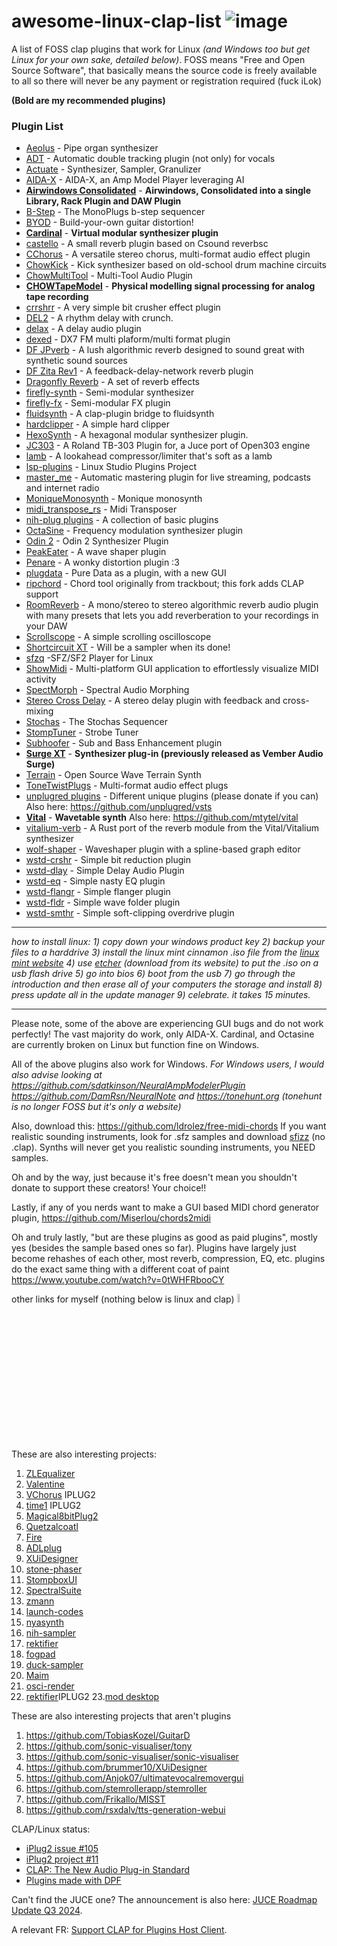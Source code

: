 # awesome-linux-clap-list ![image](https://github.com/user-attachments/assets/b0504c63-a4f3-4edd-9dea-09e89b340beb)
A list of FOSS clap plugins that work for Linux _(and Windows too but get Linux for your own sake, detailed below)_. FOSS means "Free and Open Source Software", that basically means the source code is freely available to all so there will never be any payment or registration required (fuck iLok)

**(Bold are my recommended plugins)**

### Plugin List
- [Aeolus](https://github.com/Archie3d/aeolus_plugin) - Pipe organ synthesizer
- [ADT](https://github.com/SpotlightKid/adt) - Automatic double tracking plugin (not only) for vocals 
- [Actuate](https://github.com/ardura/Actuate) - Synthesizer, Sampler, Granulizer
- [AIDA-X](https://github.com/AidaDSP/aida-x) - AIDA-X, an Amp Model Player leveraging AI
- [**Airwindows Consolidated**](https://github.com/baconpaul/airwin2rack) - **Airwindows, Consolidated into a single Library, Rack Plugin and DAW Plugin**
- [B-Step](https://github.com/surge-synthesizer/b-step) - The MonoPlugs b-step sequencer
- [BYOD](https://github.com/Chowdhury-DSP/BYOD) - Build-your-own guitar distortion!
- [**Cardinal**](https://github.com/DISTRHO/Cardinal) - **Virtual modular synthesizer plugin**
- [castello](https://github.com/lucianoiam/castello) - A small reverb plugin based on Csound reverbsc
- [CChorus](https://github.com/SpotlightKid/cchorus) - A versatile stereo chorus, multi-format audio effect plugin
- [ChowKick](https://github.com/Chowdhury-DSP/ChowKick) - Kick synthesizer based on old-school drum machine circuits
- [ChowMultiTool](https://github.com/Chowdhury-DSP/ChowMultiTool) - Multi-Tool Audio Plugin
- [**CHOWTapeModel**](https://github.com/jatinchowdhury18/AnalogTapeModel) - **Physical modelling signal processing for analog tape recording**
- [crrshrr](https://github.com/erroreyes/crrshrr) - A very simple bit crusher effect plugin
- [DEL2](https://github.com/magnetophon/DEL2) -  A rhythm delay with crunch.
- [delax](https://github.com/awallenfang/delax) - A delay audio plugin
- [dexed](https://github.com/asb2m10/dexed) - DX7 FM multi plaform/multi format plugin
- [DF JPverb](https://github.com/SpotlightKid/dfjpverb) - A lush algorithmic reverb designed to sound great with synthetic sound sources
- [DF Zita Rev1](https://github.com/SpotlightKid/dfzitarev1) - A feedback-delay-network reverb plugin
- [Dragonfly Reverb](https://github.com/michaelwillis/dragonfly-reverb) - A set of reverb effects
- [firefly-synth](https://github.com/sjoerdvankreel/firefly-synth) -  Semi-modular synthesizer
- [firefly-fx](https://github.com/sjoerdvankreel/firefly-synth) -  Semi-modular FX plugin
- [fluidsynth](https://github.com/cannerycoders/fluidsynth.clap) -  A clap-plugin bridge to fluidsynth
- [hardclipper](https://github.com/erroreyes/hardclipper) - A simple hard clipper
- [HexoSynth](https://github.com/WeirdConstructor/HexoSynth) - A hexagonal modular synthesizer plugin.
- [JC303](https://github.com/midilab/jc303) - A Roland TB-303 Plugin for, a Juce port of Open303 engine
- [lamb](https://github.com/magnetophon/lamb-rs) - A lookahead compressor/limiter that's soft as a lamb
- [lsp-plugins](https://github.com/lsp-plugins/lsp-plugins) - Linux Studio Plugins Project
- [master_me](https://github.com/trummerschlunk/master_me) - Automatic mastering plugin for live streaming, podcasts and internet radio
- [MoniqueMonosynth](https://github.com/surge-synthesizer/monique-monosynth) - Monique monosynth
- [midi_transpose_rs](https://github.com/stfufane/midi_transpose_rs) - Midi Transposer
- [nih-plug plugins](https://github.com/robbert-vdh/nih-plug) - A collection of basic plugins
- [OctaSine](https://github.com/greatest-ape/OctaSine) - Frequency modulation synthesizer plugin
- [Odin 2](https://github.com/TheWaveWarden/odin2) - Odin 2 Synthesizer Plugin
- [PeakEater](https://github.com/vvvar/PeakEater) -  A wave shaper plugin
- [Penare](https://github.com/azur1s/penare) -  A wonky distortion plugin :3
- [plugdata](https://github.com/plugdata-team/plugdata) - Pure Data as a plugin, with a new GUI
- [ripchord](https://github.com/prg318/ripchord) - Chord tool originally from trackbout; this fork adds CLAP support
- [RoomReverb](https://github.com/cvde/RoomReverb) - A mono/stereo to stereo algorithmic reverb audio plugin with many presets that lets you add reverberation to your recordings in your DAW
- [Scrollscope](https://github.com/ardura/Scrollscope) - A simple scrolling oscilloscope
- [Shortcircuit XT](https://github.com/surge-synthesizer/shortcircuit-xt) - Will be a sampler when its done!
- [sfzq](https://github.com/stevefolta/sfzq) -SFZ/SF2 Player for Linux
- [ShowMidi](https://github.com/gbevin/ShowMIDI) - Multi-platform GUI application to effortlessly visualize MIDI activity
- [SpectMorph](https://github.com/swesterfeld/spectmorph) - Spectral Audio Morphing
- [Stereo Cross Delay](https://github.com/SpotlightKid/stereocrossdelay) -  A stereo delay plugin with feedback and cross-mixing
- [Stochas](https://github.com/surge-synthesizer/stochas) - The Stochas Sequencer
- [StompTuner](https://github.com/brummer10/StompTuner) - Strobe Tuner
- [Subhoofer](https://github.com/ardura/Subhoofer) - Sub and Bass Enhancement plugin
- [**Surge XT**](https://github.com/surge-synthesizer/surge) - **Synthesizer plug-in (previously released as Vember Audio Surge)**
- [Terrain](https://github.com/aaronaanderson/Terrain) - Open Source Wave Terrain Synth 
- [ToneTwistPlugs](https://github.com/brummer10/ToneTwistPlugs) - Multi-format audio effect plugs
- [unplugred plugins](https://vst.unplug.red) - Different unique plugins (please donate if you can) Also here: https://github.com/unplugred/vsts
- [**Vital**](https://vital.audio/) - **Wavetable synth**
Also here: https://github.com/mtytel/vital
- [vitalium-verb](https://github.com/BillyDM/vitalium-verb) - A Rust port of the reverb module from the Vital/Vitalium synthesizer 
- [wolf-shaper](https://github.com/wolf-plugins/wolf-shaper) - Waveshaper plugin with a spline-based graph editor
- [wstd-crshr](https://github.com/Wasted-Audio/wstd-crshr) - Simple bit reduction plugin
- [wstd-dlay](https://github.com/Wasted-Audio/wstd-dlay) - Simple Delay Audio Plugin
- [wstd-eq](https://github.com/Wasted-Audio/wstd-eq) - Simple nasty EQ plugin
- [wstd-flangr](https://github.com/Wasted-Audio/wstd-flangr) - Simple flanger plugin
- [wstd-fldr](https://github.com/Wasted-Audio/wstd-fldr) - Simple wave folder plugin
- [wstd-smthr](https://github.com/Wasted-Audio/wstd-smthr) - Simple soft-clipping overdrive plugin

-----------------------

_how to install linux: 1) copy down your windows product key 2) backup your files to a harddrive 3) install the linux mint cinnamon .iso file from the [linux mint website](https://www.linuxmint.com) 4) use [etcher](https://etcher.balena.io) (download from its website) to put the .iso on a usb flash drive 5) go into bios 6) boot from the usb 7) go through the introduction and then erase all of your computers the storage and install 8) press update all in the update manager 9) celebrate. it takes 15 minutes._

------------------------


Please note, some of the above are experiencing GUI bugs and do not work perfectly! The vast majority do work, only AIDA-X. Cardinal, and Octasine are currently broken on Linux but function fine on Windows.

All of the above plugins also work for Windows. _For Windows users, I would also advise looking at https://github.com/sdatkinson/NeuralAmpModelerPlugin https://github.com/DamRsn/NeuralNote and https://tonehunt.org (tonehunt is no longer FOSS but it's only a website)_

Also, download this: https://github.com/ldrolez/free-midi-chords
If you want realistic sounding instruments, look for .sfz samples and download [sfizz](https://github.com/sfztools/sfizz) (no .clap). Synths will never get you realistic sounding instruments, you NEED samples.

Oh and by the way, just because it's free doesn't mean you shouldn't donate to support these creators! Your choice!!

Lastly, if any of you nerds want to make a GUI based MIDI chord generator plugin, https://github.com/Miserlou/chords2midi

Oh and truly lastly, "but are these plugins as good as paid plugins", mostly yes (besides the sample based ones so far). Plugins have largely just become rehashes of each other, most reverb, compression, EQ, etc. plugins do the exact same thing with a different coat of paint https://www.youtube.com/watch?v=0tWHFRbooCY





other links for myself (nothing below is linux and clap) <img src="https://github.com/user-attachments/assets/88de935f-f2c9-466b-a585-766e7a4ea51b" width="6%">

These are also interesting projects:
1. [ZLEqualizer](https://github.com/ZL-Audio/ZLEqualizer)
2. [Valentine](https://github.com/Tote-Bag-Labs/Valentine)
3. [VChorus](https://github.com/podgorskiy/VChorus) IPLUG2
4. [time1](https://github.com/tiagolr/time1) IPLUG2
5. [Magical8bitPlug2](https://github.com/yokemura/Magical8bitPlug2)
6. [Quetzalcoatl](https://github.com/publicsamples/Quetzalcoatl)
7. [Fire](https://github.com/jerryuhoo/Fire)
8. [ADLplug](https://github.com/jpcima/ADLplug)
9. [XUiDesigner](https://github.com/brummer10/XUiDesigner)
10. [stone-phaser](https://github.com/jpcima/stone-phaser)
11. [StompboxUI](https://github.com/mikeoliphant/StompboxUI)
12. [SpectralSuite](https://github.com/andrewreeman/SpectralSuite)
13. [zmann](https://github.com/zmann-org/zmann)
14. [launch-codes](https://github.com/daphneorelse/launch-codes)
15. [nyasynth](https://github.com/a2aaron/nyasynth)
16. [nih-sampler](https://github.com/matidfk/nih-sampler)
17. [rektifier](https://github.com/TobiasKozel/rektifier)
18. [fogpad](https://github.com/igorski/fogpad)
19. [duck-sampler](https://github.com/jsvaldezv/duck-sampler)
20. [Maim](https://github.com/ArdenButterfield/Maim)
21. [osci-render](https://github.com/jameshball/osci-render)
22. [rektifier](https://github.com/TobiasKozel/rektifier)IPLUG2
23.[mod desktop](https://github.com/moddevices/mod-desktop)

These are also interesting projects that aren't plugins
1) https://github.com/TobiasKozel/GuitarD
3) https://github.com/sonic-visualiser/tony 
4) https://github.com/sonic-visualiser/sonic-visualiser
5) https://github.com/brummer10/XUiDesigner
6) https://github.com/Anjok07/ultimatevocalremovergui
7) https://github.com/stemrollerapp/stemroller
8) https://github.com/Frikallo/MISST
9) https://github.com/rsxdalv/tts-generation-webui

CLAP/Linux status:
- [iPlug2 issue #105](https://github.com/iPlug2/iPlug2/issues/105)
- [iPlug2 project #11](https://github.com/orgs/iPlug2/projects/11)
- [CLAP: The New Audio Plug-in Standard](https://forum.hise.audio/topic/6025/clap-the-new-audio-plug-in-standard?_=1723839178962)
- [Plugins made with DPF](https://github.com/DISTRHO/DPF/wiki/Plugins-made-with-DPF)


Can't find the JUCE one? The announcement is also here: [JUCE Roadmap Update Q3 2024](https://forum.juce.com/t/juce-roadmap-update-q3-2024/62275). 

A relevant FR: [Support CLAP for Plugins Host Client](https://forum.juce.com/t/fr-support-clap-for-plugins-host-client/51860).
